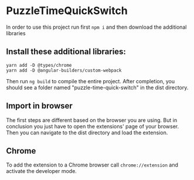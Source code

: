 # PuzzleTimeQuickSwitch

In order to use this project run first `npm i` and then download the additional libraries


## Install these additional libraries:
`yarn add -D @types/chrome` <br>
`yarn add -D @angular-builders/custom-webpack`


Then run `ng build` to compile the entire project. 
After completion, you should see a folder named "puzzle-time-quick-switch" in the dist directory.

## Import in browser
The first steps are different based on the browser you are using.
But in conclusion you just have to open the extensions' page of your browser.
Then you can navigate to the dist directory and load the extension.

## Chrome 
To add the extension to a Chrome browser call `chrome://extension` and activate the developer mode.

